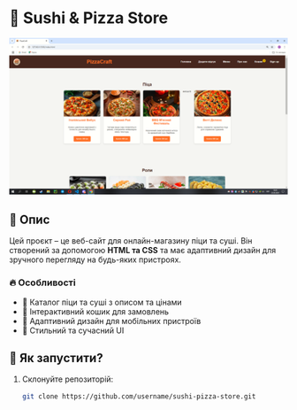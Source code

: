 # 🍕 Sushi & Pizza Store  

![Прев'ю сайту](img.png.png)  

## 📖 Опис  
Цей проєкт – це веб-сайт для онлайн-магазину піци та суші. Він створений за допомогою **HTML та CSS** та має адаптивний дизайн для зручного перегляду на будь-яких пристроях.  

### 🔥 Особливості  
- 🍣 Каталог піци та суші з описом та цінами  
- 🛒 Інтерактивний кошик для замовлень  
- 📱 Адаптивний дизайн для мобільних пристроїв  
- 🎨 Стильний та сучасний UI  

## 🚀 Як запустити?  
1. Склонуйте репозиторій:  
   ```bash
   git clone https://github.com/username/sushi-pizza-store.git

